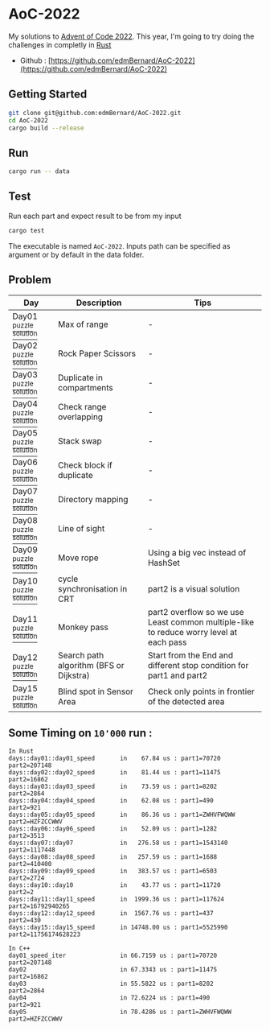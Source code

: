 # AoC-2022

My solutions to [Advent of Code 2022](https://adventofcode.com/). This year, I'm going to try doing the challenges in completly in [Rust](https://www.rust-lang.org/)

- Github : [https://github.com/edmBernard/AoC-2022](https://github.com/edmBernard/AoC-2022)

## Getting Started

```bash
git clone git@github.com:edmBernard/AoC-2022.git
cd AoC-2022
cargo build --release
```

## Run

```bash
cargo run -- data
```

## Test

Run each part and expect result to be from my input
```bash
cargo test
```

The executable is named `AoC-2022`. Inputs path can be specified as argument or by default in the data folder.

## Problem

| Day   | Description                | Tips  |
|--     |--                          |--     |
| Day01 [<sup>puzzle</sup>](https://adventofcode.com/2022/day/1 ) [<sup>solution</sup>](src/days/day01.rs) | Max of range                 | -     |
| Day02 [<sup>puzzle</sup>](https://adventofcode.com/2022/day/2 ) [<sup>solution</sup>](src/days/day02.rs) | Rock Paper Scissors          | -     |
| Day03 [<sup>puzzle</sup>](https://adventofcode.com/2022/day/3 ) [<sup>solution</sup>](src/days/day03.rs) | Duplicate in compartments    | -     |
| Day04 [<sup>puzzle</sup>](https://adventofcode.com/2022/day/4 ) [<sup>solution</sup>](src/days/day04.rs) | Check range overlapping      | -     |
| Day05 [<sup>puzzle</sup>](https://adventofcode.com/2022/day/5 ) [<sup>solution</sup>](src/days/day05.rs) | Stack swap                   | -     |
| Day06 [<sup>puzzle</sup>](https://adventofcode.com/2022/day/6 ) [<sup>solution</sup>](src/days/day06.rs) | Check block if duplicate     | -     |
| Day07 [<sup>puzzle</sup>](https://adventofcode.com/2022/day/7 ) [<sup>solution</sup>](src/days/day07.rs) | Directory mapping            | -     |
| Day08 [<sup>puzzle</sup>](https://adventofcode.com/2022/day/8 ) [<sup>solution</sup>](src/days/day08.rs) | Line of sight                | -     |
| Day09 [<sup>puzzle</sup>](https://adventofcode.com/2022/day/9 ) [<sup>solution</sup>](src/days/day09.rs) | Move rope                    | Using a big vec instead of HashSet |
| Day10 [<sup>puzzle</sup>](https://adventofcode.com/2022/day/10) [<sup>solution</sup>](src/days/day10.rs) | cycle synchronisation in CRT | part2 is a visual solution  |
| Day11 [<sup>puzzle</sup>](https://adventofcode.com/2022/day/11) [<sup>solution</sup>](src/days/day11.rs) | Monkey pass | part2 overflow so we use Least common multiple-like to reduce worry level at each pass |
| Day12 [<sup>puzzle</sup>](https://adventofcode.com/2022/day/12) [<sup>solution</sup>](src/days/day12.rs) | Search path algorithm (BFS or Dijkstra) | Start from the End and different stop condition for part1 and part2 |
| Day15 [<sup>puzzle</sup>](https://adventofcode.com/2022/day/15) [<sup>solution</sup>](src/days/day15.rs) | Blind spot in Sensor Area | Check only points in frontier of the detected area |

## Some Timing on `10'000` run :

```
In Rust
days::day01::day01_speed       in    67.84 us : part1=70720      part2=207148
days::day02::day02_speed       in    81.44 us : part1=11475      part2=16862
days::day03::day03_speed       in    73.59 us : part1=8202       part2=2864
days::day04::day04_speed       in    62.08 us : part1=490        part2=921
days::day05::day05_speed       in    86.36 us : part1=ZWHVFWQWW  part2=HZFZCCWWV
days::day06::day06_speed       in    52.09 us : part1=1282       part2=3513
days::day07::day07             in   276.58 us : part1=1543140    part2=1117448
days::day08::day08_speed       in   257.59 us : part1=1688       part2=410400
days::day09::day09_speed       in   383.57 us : part1=6503       part2=2724
days::day10::day10             in    43.77 us : part1=11720      part2=2
days::day11::day11_speed       in  1999.36 us : part1=117624     part2=16792940265
days::day12::day12_speed       in  1567.76 us : part1=437        part2=430
days::day15::day15_speed       in 14748.00 us : part1=5525990    part2=11756174628223

In C++
day01_speed_iter               in 66.7159 us : part1=70720      part2=207148
day02                          in 67.3343 us : part1=11475      part2=16862
day03                          in 55.5822 us : part1=8202       part2=2864
day04                          in 72.6224 us : part1=490        part2=921
day05                          in 78.4286 us : part1=ZWHVFWQWW  part2=HZFZCCWWV
```